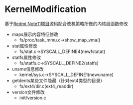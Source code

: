 # KernelModification

基于[Redmi Note11项目](https://github.com/MiCode/Xiaomi_Kernel_OpenSource/tree/selene-r-oss)源码配合改机策略所做的内核层函数修改

- maps展示内容特征修改
    - fs/proc/task_mmu.c->show_map_vma()
- stat属性修改
    - fs/stat.c->SYSCALL_DEFINE4(newfstatat)
- statfs属性修改
    - fs/statfs.c->SYSCALL_DEFINE2(statfs)
- uname信息修改
    - kernel/sys.c->SYSCALL_DEFINE1(newuname)
- getdents某些文件隐藏（针对ext4类型的目录）
    - fs/ext4/dir.c(ext4_readdir)
- version文件修改
    - init/version.c
